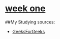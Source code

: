 # [week one](https://github.com/Yegizbayev/Algorithmtracking/tree/master/week1)
##My Studying sources:
- [GeeksForGeeks](http://www.geeksforgeeks.org/sieve-of-eratosthenes/)
